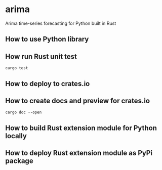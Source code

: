 # arima
Arima time-series forecasting for Python built in Rust


## How to use Python library

## How run Rust unit test
`cargo test`

## How to deploy to crates.io

## How to create docs and preview for crates.io
`cargo doc --open`

## How to build Rust extension module for Python locally

## How to deploy Rust extension module as PyPi package